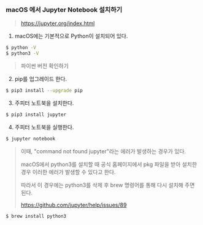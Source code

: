 ### macOS 에서 Jupyter Notebook 설치하기

>  https://jupyter.org/index.html

1. macOS에는 기본적으로 Python이 설치되어 있다.

```bash
$ python -V
$ python3 -V
```

> 파이썬 버전 확인하기

2. pip를 업그레이드 한다.

```bash
$ pip3 install --upgrade pip
```

3. 주피터 노트북을 설치한다.

```bash
$ pip3 install jupyter
```

4. 주피터 노트북을 실행한다.

```bash
$ jupyter notebook
```

> 이때, "command not found jupyter"라는 에러가 발생하는 경우가 있다. 
>
> macOS에서 python3를 설치할 때 공식 홈페이지에서 pkg 파일을 받아 설치한 경우 이러한 에러가 발생할 수 있다고 한다.  
>
> 따라서 이 경우에는 python3를 삭제 후 brew 명령어를 통해 다시 설치해 주면 된다.
>
> https://github.com/jupyter/help/issues/89

```bash
$ brew install python3
```

